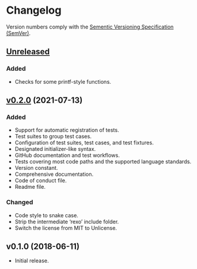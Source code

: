 Changelog
=========

Version numbers comply with the [Sementic Versioning Specification (SemVer)].


## [Unreleased]

### Added

* Checks for some printf-style functions.


## [v0.2.0] (2021-07-13)

### Added

* Support for automatic registration of tests.
* Test suites to group test cases.
* Configuration of test suites, test cases, and test fixtures.
* Designated initializer-like syntax.
* GitHub documentation and test workflows.
* Tests covering most code paths and the supported language standards.
* Version constant.
* Comprehensive documentation.
* Code of conduct file.
* Readme file.


### Changed

* Code style to snake case.
* Strip the intermediate ‘rexo’ include folder.
* Switch the license from MIT to Unlicense.


## v0.1.0 (2018-06-11)

* Initial release.


[Sementic Versioning Specification (SemVer)]: https://semver.org
[Unreleased]: https://github.com/christophercrouzet/rexo/compare/v0.2.0...HEAD
[v0.2.0]: https://github.com/christophercrouzet/rexo/compare/v0.1.0...v0.2.0
